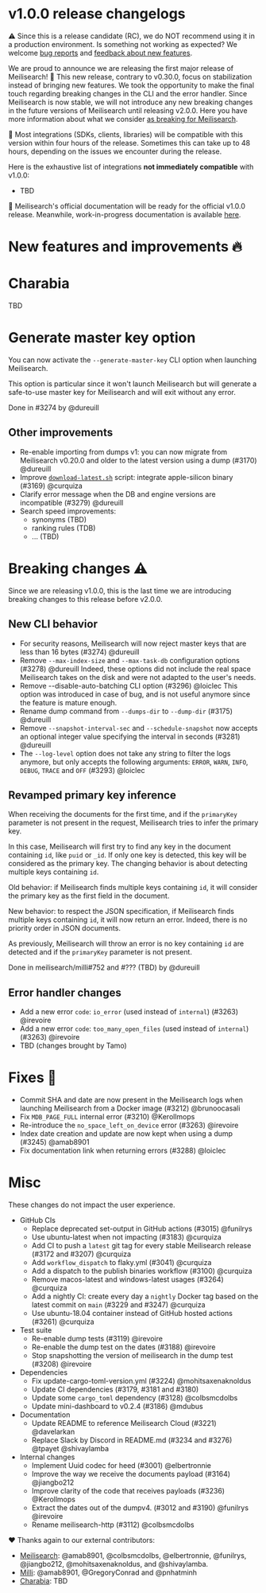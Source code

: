 # v1.0.0 release changelogs

<!-- The following line should NOT be put in the official release changelogs -->
⚠️ Since this is a release candidate (RC), we do NOT recommend using it in a production environment. Is something not working as expected? We welcome [bug reports](https://github.com/meilisearch/meilisearch/issues/new/choose) and [feedback about new features](https://github.com/meilisearch/product/discussions).

We are proud to announce we are releasing the first major release of Meilisearch! 🎉 This new release, contrary to v0.30.0, focus on stabilization instead of bringing new features. We took the opportunity to make the final touch regarding breaking changes in the CLI and the error handler.
Since Meilisearch is now stable, we will not introduce any new breaking changes in the future versions of Meilisearch until releasing v2.0.0. Here you have more information about what we consider [as breaking for Meilisearch](https://github.com/meilisearch/engine-team/blob/main/resources/versioning-policy.md).

<!-- The following lines should ONLY be put in the official release changelogs -->
🧰 Most integrations (SDKs, clients, libraries) will be compatible with this version within four hours of the release. Sometimes this can take up to 48 hours, depending on the issues we encounter during the release.

<!-- The following lines should ONLY be put in the official release changelogs -->
Here is the exhaustive list of integrations  **not immediately compatible** with v1.0.0:
- TBD

<!-- The following line should NOT be put in the official release changelogs -->
📖 Meilisearch's official documentation will be ready for the official v1.0.0 release. Meanwhile, work-in-progress documentation is available [here]().

# New features and improvements 🔥

# Charabia

TBD

# Generate master key option

You can now activate the `--generate-master-key` CLI option when launching Meilisearch.

This option is particular since it won't launch Meilisearch but will generate a safe-to-use master key for Meilisearch and will exit without any error.

Done in #3274 by @dureuill

## Other improvements

* Re-enable importing from dumps v1: you can now migrate from Meilisearch v0.20.0 and older to the latest version using a dump (#3170) @dureuill
* Improve [`download-latest.sh`](https://github.com/meilisearch/meilisearch/blob/main/download-latest.sh) script: integrate apple-silicon binary (#3169) @curquiza
* Clarify error message when the DB and engine versions are incompatible (#3279) @dureuill
* Search speed improvements:
  * synonyms (TBD)
  * ranking rules (TDB)
  * ... (TBD)

# Breaking changes ⚠️

Since we are releasing v1.0.0, this is the last time we are introducing breaking changes to this release before v2.0.0.

## New CLI behavior

* For security reasons, Meilisearch will now reject master keys that are less than 16 bytes (#3274) @dureuill
* Remove `--max-index-size` and `--max-task-db` configuration options (#3278) @dureuill
Indeed, these options did not include the real space Meilisearch takes on the disk and were not adapted to the user's needs.
* Remove --disable-auto-batching CLI option (#3296) @loiclec
This option was introduced in case of bug, and is not useful anymore since the feature is mature enough.
* Rename dump command from `--dumps-dir` to `--dump-dir` (#3175) @dureuill
* Remove `--snapshot-interval-sec` and `--schedule-snapshot` now accepts an optional integer value specifying the interval in seconds (#3281) @dureuill
* The `--log-level` option does not take any string to filter the logs anymore, but only accepts the following arguments: `ERROR`, `WARN`, `INFO`, `DEBUG`, `TRACE` and `OFF` (#3293) @loiclec

## Revamped primary key inference

When receiving the documents for the first time, and if the `primaryKey` parameter is not present in the request, Meilisearch tries to infer the primary key.

In this case, Meilisearch will first try to find any key in the document containing `id`, like `puid` or `_id`. If only one key is detected, this key will be considered as the primary key. The changing behavior is about detecting multiple keys containing `id`.

Old behavior: if Meilisearch finds multiple keys containing `id`, it will consider the primary key as the first field in the document.

New behavior: to respect the JSON specification, if Meilisearch finds multiple keys containing `id`, it will now return an error. Indeed, there is no priority order in JSON documents.

As previously, Meilisearch will throw an error is no key containing `id` are detected and if the `primaryKey` parameter is not present.

Done in meilisearch/milli#752 and #??? (TBD) by @dureuill

## Error handler changes

* Add a new error `code`: `io_error` (used instead of `internal`) (#3263) @irevoire
* Add a new error `code`: `too_many_open_files` (used instead of `internal`) (#3263) @irevoire
* TBD (changes brought by Tamo)

# Fixes 🐞

* Commit SHA and date are now present in the Meilisearch logs when launching Meilisearch from a Docker image (#3212) @brunoocasali
* Fix `MDB_PAGE_FULL` internal error (#3210) @Kerollmops
* Re-introduce the `no_space_left_on_device` error (#3263) @irevoire
* Index date creation and update are now kept when using a dump (#3245) @amab8901
* Fix documentation link when returning errors (#3288) @loiclec

# Misc

These changes do not impact the user experience.

* GitHub CIs
  * Replace deprecated set-output in GitHub actions (#3015) @funilrys
  * Use ubuntu-latest when not impacting (#3183) @curquiza
  * Add CI to push a `latest` git tag for every stable Meilisearch release (#3172 and #3207) @curquiza
  * Add `workflow_dispatch` to flaky.yml (#3041) @curquiza
  * Add a dispatch to the publish binaries workflow (#3100) @curquiza
  * Remove macos-latest and windows-latest usages (#3264) @curquiza
  * Add a nightly CI: create every day a `nightly` Docker tag based on the latest commit on `main` (#3229 and #3247) @curquiza
  * Use ubuntu-18.04 container instead of GitHub hosted actions (#3261) @curquiza
* Test suite
  * Re-enable dump tests (#3119) @irevoire
  * Re-enable the dump test on the dates (#3188) @irevoire
  * Stop snapshotting the version of meilisearch in the dump test (#3208) @irevoire
* Dependencies
  * Fix update-cargo-toml-version.yml (#3224) @mohitsaxenaknoldus
  * Update CI dependencies (#3179, #3181 and #3180)
  * Update some `cargo_toml` dependency (#3128) @colbsmcdolbs
  * Update mini-dashboard to v0.2.4 (#3186) @mdubus
* Documentation
  * Update README to reference Meilisearch Cloud (#3221) @davelarkan
  * Replace Slack by Discord in README.md (#3234 and #3276) @tpayet @shivaylamba
* Internal changes
  * Implement Uuid codec for heed (#3001) @elbertronnie
  * Improve the way we receive the documents payload (#3164) @jiangbo212
  * Improve clarity of the code that receives payloads (#3236) @Kerollmops
  * Extract the dates out of the dumpv4. (#3012 and #3190) @funilrys @irevoire
  * Rename meilisearch-http (#3112) @colbsmcdolbs

❤️ Thanks again to our external contributors:
- [Meilisearch](https://github.com/meilisearch/meilisearch): @amab8901, @colbsmcdolbs, @elbertronnie, @funilrys, @jiangbo212, @mohitsaxenaknoldus, and @shivaylamba.
- [Milli](https://github.com/meilisearch/milli): @amab8901, @GregoryConrad and @pnhatminh
- [Charabia](https://github.com/meilisearch/charabia): TBD
